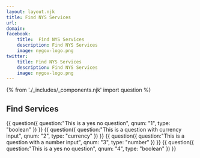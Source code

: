 ```yaml
---
layout: layout.njk
title: Find NYS Services
url: 
domain: 
facebook:
    title:  Find NYS Services
    description: Find NYS Services
    image: nygov-logo.png
twitter:
    title: Find NYS Services
    description: Find NYS Services
    image: nygov-logo.png
---
```

{% from './_includes/_components.njk' import question %}
<section x-data="{ q1: '', q2: '', q3: ''}" class="flex flex-col items-center m-auto mt-8 pb-8"> <!-- data wrap -->
<h1 class="nysds-text-36 font-extrabold mb-4 w-full text-center">Find Services</h1>

{{
    question({
        question:"This is a yes no question",
        qnum: "1",
        type: "boolean"
    })
}}
{{
    question({
        question:"This is a question with currency input",
        qnum: "2",
        type: "currency"
    })
}}
{{
    question({
        question:"This is a question with a number input",
        qnum: "3",
        type: "number"
    })
}}
{{
    question({
        question:"This is a yes no question",
        qnum: "4",
        type: "boolean"
    })
}}
</section>